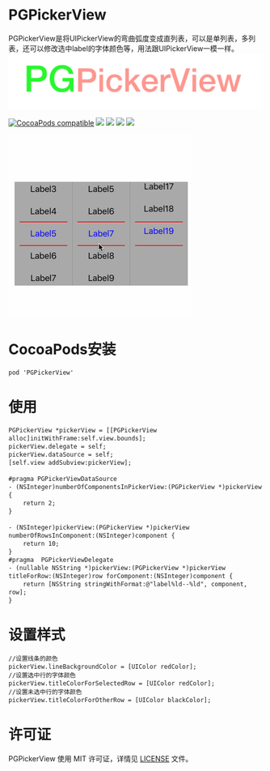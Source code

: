 # PGPickerView
PGPickerView是将UIPickerView的弯曲弧度变成直列表，可以是单列表，多列表，还可以修改选中label的字体颜色等，用法跟UIPickerView一模一样。  
![](01F3FA58-E2F9-4BFF-9F49-F07BD32322DD.png)

[![CocoaPods compatible](https://img.shields.io/cocoapods/v/PGPickerView.svg)](https://cocoapods.org/pods/PGPickerView)
![](https://img.shields.io/badge/platform-iOS-red.svg) ![](https://img.shields.io/badge/language-Objective--C-orange.svg)
![](https://img.shields.io/badge/license-MIT%20License-brightgreen.svg) 
 [![](https://img.shields.io/badge/jianshu-piggybear-red.svg)](http://www.jianshu.com/u/3740632b2002)

![PGPickerView.gif](PGPickerView.gif)

# CocoaPods安装

```
pod 'PGPickerView'
```

# 使用

```
PGPickerView *pickerView = [[PGPickerView alloc]initWithFrame:self.view.bounds];
pickerView.delegate = self;
pickerView.dataSource = self;
[self.view addSubview:pickerView];

#pragma PGPickerViewDataSource
- (NSInteger)numberOfComponentsInPickerView:(PGPickerView *)pickerView {
    return 2;
}

- (NSInteger)pickerView:(PGPickerView *)pickerView numberOfRowsInComponent:(NSInteger)component {
    return 10;
}
#pragma  PGPickerViewDelegate
- (nullable NSString *)pickerView:(PGPickerView *)pickerView titleForRow:(NSInteger)row forComponent:(NSInteger)component {
    return [NSString stringWithFormat:@"label%ld--%ld", component, row];
}
```
# 设置样式
```
//设置线条的颜色
pickerView.lineBackgroundColor = [UIColor redColor]; 
//设置选中行的字体颜色
pickerView.titleColorForSelectedRow = [UIColor redColor]; 
//设置未选中行的字体颜色
pickerView.titleColorForOtherRow = [UIColor blackColor]; 

```

# 许可证

PGPickerView 使用 MIT 许可证，详情见 [LICENSE](LICENSE) 文件。